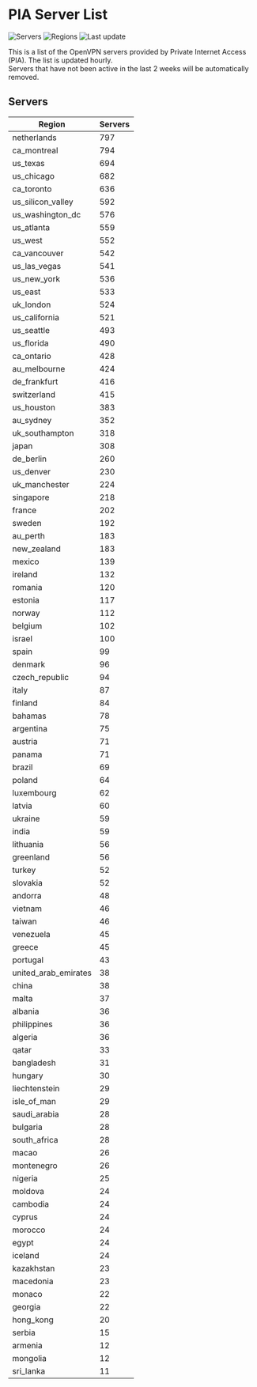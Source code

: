 # PIA Server List

![Servers](https://img.shields.io/badge/servers-18,075-blue)
![Regions](https://img.shields.io/badge/regions-97-blue)
![Last update](https://img.shields.io/badge/last_updated-Thu_Jul_04_20:16:07_UTC_2024-blue)

This is a list of the OpenVPN servers provided by Private Internet Access (PIA). The list is updated hourly. </br>
Servers that have not been active in the last 2 weeks will be automatically removed.

## Servers
| Region               | Servers |
|----------------------|---------|
| netherlands | 797 |
| ca_montreal | 794 |
| us_texas | 694 |
| us_chicago | 682 |
| ca_toronto | 636 |
| us_silicon_valley | 592 |
| us_washington_dc | 576 |
| us_atlanta | 559 |
| us_west | 552 |
| ca_vancouver | 542 |
| us_las_vegas | 541 |
| us_new_york | 536 |
| us_east | 533 |
| uk_london | 524 |
| us_california | 521 |
| us_seattle | 493 |
| us_florida | 490 |
| ca_ontario | 428 |
| au_melbourne | 424 |
| de_frankfurt | 416 |
| switzerland | 415 |
| us_houston | 383 |
| au_sydney | 352 |
| uk_southampton | 318 |
| japan | 308 |
| de_berlin | 260 |
| us_denver | 230 |
| uk_manchester | 224 |
| singapore | 218 |
| france | 202 |
| sweden | 192 |
| au_perth | 183 |
| new_zealand | 183 |
| mexico | 139 |
| ireland | 132 |
| romania | 120 |
| estonia | 117 |
| norway | 112 |
| belgium | 102 |
| israel | 100 |
| spain | 99 |
| denmark | 96 |
| czech_republic | 94 |
| italy | 87 |
| finland | 84 |
| bahamas | 78 |
| argentina | 75 |
| austria | 71 |
| panama | 71 |
| brazil | 69 |
| poland | 64 |
| luxembourg | 62 |
| latvia | 60 |
| ukraine | 59 |
| india | 59 |
| lithuania | 56 |
| greenland | 56 |
| turkey | 52 |
| slovakia | 52 |
| andorra | 48 |
| vietnam | 46 |
| taiwan | 46 |
| venezuela | 45 |
| greece | 45 |
| portugal | 43 |
| united_arab_emirates | 38 |
| china | 38 |
| malta | 37 |
| albania | 36 |
| philippines | 36 |
| algeria | 36 |
| qatar | 33 |
| bangladesh | 31 |
| hungary | 30 |
| liechtenstein | 29 |
| isle_of_man | 29 |
| saudi_arabia | 28 |
| bulgaria | 28 |
| south_africa | 28 |
| macao | 26 |
| montenegro | 26 |
| nigeria | 25 |
| moldova | 24 |
| cambodia | 24 |
| cyprus | 24 |
| morocco | 24 |
| egypt | 24 |
| iceland | 24 |
| kazakhstan | 23 |
| macedonia | 23 |
| monaco | 22 |
| georgia | 22 |
| hong_kong | 20 |
| serbia | 15 |
| armenia | 12 |
| mongolia | 12 |
| sri_lanka | 11 |